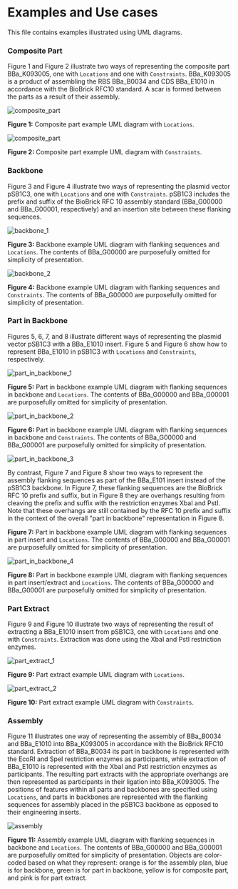 # Examples and Use cases

This file contains examples illustrated using UML diagrams.

### Composite Part 

Figure 1 and Figure 2 illustrate two ways of representing the composite part BBa_K093005, one with `Locations` and one with `Constraints`. BBa_K093005 is a product of assembling the RBS BBa_B0034 and CDS BBa_E1010 in accordance with the BioBrick RFC10 standard. A scar is formed between the parts as a result of their assembly. 

![composite_part](images/composite_part_example_1.png "Composite part example UML diagram with Locations")

**Figure 1:** Composite part example UML diagram with `Locations`. 

![composite_part](images/composite_part_example_1.png "Composite part example UML diagram with Locations")

**Figure 2:** Composite part example UML diagram with `Constraints`.

### Backbone 

Figure 3 and Figure 4 illustrate two ways of representing the plasmid vector pSB1C3, one with `Locations` and one with `Constraints`. pSB1C3 includes the prefix and suffix of the BioBrick RFC 10 assembly standard (BBa_G00000 and BBa_G00001, respectively) and an insertion site between these flanking sequences. 

![backbone_1](images/backbone_example_1.png "Backbone example UML diagram with flanking sequences and Locations")

**Figure 3:** Backbone example UML diagram with flanking sequences and `Locations`. The contents of BBa_G00000 are purposefully omitted for simplicity of presentation.

![backbone_2](images/backbone_example_2.png "Backbone example UML diagram with flanking sequences and Constraints")

**Figure 4:** Backbone example UML diagram with flanking sequences and `Constraints`. The contents of BBa_G00000 are purposefully omitted for simplicity of presentation.

### Part in Backbone 

Figures 5, 6, 7, and 8 illustrate different ways of representing the plasmid vector pSB1C3 with a BBa_E1010 insert. Figure 5 and Figure 6 show how to represent BBa_E1010 in pSB1C3 with `Locations` and `Constraints`, respectively.

![part_in_backbone_1](images/part_in_backbone_example_1.png "Part in backbone example UML diagram with flanking sequences in backbone and Locations")

**Figure 5:** Part in backbone example UML diagram with flanking sequences in backbone and `Locations`. The contents of BBa_G00000 and BBa_G00001 are purposefully omitted for simplicity of presentation.

![part_in_backbone_2](images/part_in_backbone_example_2.png "Part in backbone example UML diagram with flanking sequences in backbone and Constraints")

**Figure 6:** Part in backbone example UML diagram with flanking sequences in backbone and `Constraints`. The contents of BBa_G00000 and BBa_G00001 are purposefully omitted for simplicity of presentation.

![part_in_backbone_3](images/part_in_backbone_example_3.png "Part in backbone example UML diagram with flanking sequences in part insert and Locations")

By contrast, Figure 7 and Figure 8 show two ways to represent the assembly flanking sequences as part of the BBa_E101 insert instead of the pSB1C3 backbone. In Figure 7, these flanking sequences are the BioBrick RFC 10 prefix and suffix, but in Figure 8 they are overhangs resulting from cleaving the prefix and suffix with the restriction enzymes XbaI and PstI. Note that these overhangs are still contained by the RFC 10 prefix and suffix in the context of the overall "part in backbone" representation in Figure 8.

**Figure 7:** Part in backbone example UML diagram with flanking sequences in part insert and `Locations`. The contents of BBa_G00000 and BBa_G00001 are purposefully omitted for simplicity of presentation.

![part_in_backbone_4](images/part_in_backbone_example_4.png "Part in backbone example UML diagram with flanking sequences in part insert/extract and Locations")

**Figure 8:** Part in backbone example UML diagram with flanking sequences in part insert/extract and `Locations`. The contents of BBa_G00000 and BBa_G00001 are purposefully omitted for simplicity of presentation.

### Part Extract 

Figure 9 and Figure 10 illustrate two ways of representing the result of extracting a BBa_E1010 insert from pSB1C3, one with `Locations` and one with `Constraints`. Extraction was done using the XbaI and PstI restriction enzymes.

![part_extract_1](images/part_extract_example_1.png "Part extract example UML diagram with Locations")

**Figure 9:** Part extract example UML diagram with `Locations`.

![part_extract_2](images/part_extract_example_2.png "Part extract example UML diagram with Constraints")

**Figure 10:** Part extract example UML diagram with `Constraints`.

### Assembly 

Figure 11 illustrates one way of representing the assembly of BBa_B0034 and BBa_E1010 into BBa_K093005 in accordance with the BioBrick RFC10 standard. Extraction of BBa_B0034 its part in backbone is represented with the EcoRI and SpeI restriction enzymes as participants, while extraction of BBa_E1010 is represented with the XbaI and PstI restriction enzymes as participants. The resulting part extracts with the appropriate overhangs are then represented as participants in their ligation into BBa_K093005. The positions of features within all parts and backbones are specified using `Locations`, and parts in backbones are represented with the flanking sequences for assembly placed in the pSB1C3 backbone as opposed to their engineering inserts.

![assembly](images/assembly_example.png "Assembly example UML diagram with flanking sequences in backbone and Locations")

**Figure 11:** Assembly example UML diagram with flanking sequences in backbone and `Locations`. The contents of BBa_G00000 and BBa_G00001 are purposefully omitted for simplicity of presentation. Objects are color-coded based on what they represent: orange is for the assembly plan, blue is for backbone, green is for part in backbone, yellow is for composite part, and pink is for part extract.